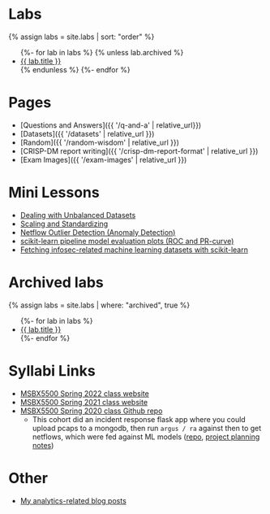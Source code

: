 ---
---

# Labs

{% assign labs = site.labs | sort: "order"  %}
<ul>
{%- for lab in labs %}
{% unless lab.archived %}
<li>
<a href='{{ lab.url | relative_url }}'>{{ lab.title }}</a>
</li>
{% endunless %}
{%- endfor %}
</ul>


# Pages

* [Questions and Answers]({{ '/q-and-a' | relative_url}})
* [Datasets]({{ '/datasets' | relative_url }})
* [Random]({{ '/random-wisdom' | relative_url }})
* [CRISP-DM report writing]({{ '/crisp-dm-report-format' | relative_url }})
* [Exam Images]({{ '/exam-images' | relative_url }})

# Mini Lessons

* [Dealing with Unbalanced Datasets](https://colab.research.google.com/drive/1kUWUFGhZVpoPS7nVVJowl0md49wKP48i?usp=sharing)
* [Scaling and Standardizing](https://colab.research.google.com/drive/1Km5p17IZ_aCOCMe4WqQTKcdvMwrvfLEi?usp=sharing)
* [Netflow Outlier Detection (Anomaly Detection)](https://nbviewer.org/github/deargle-classes/security-analytics-assignments/blob/main/notebooks/anomaly-detection.ipynb)
* [scikit-learn pipeline model evaluation plots (ROC and PR-curve)](https://github.com/deargle/deargle.github.io/blob/master/notebooks/ml_model_evaluation.ipynb)
* [Fetching infosec-related machine learning datasets with scikit-learn](https://github.com/deargle/deargle.github.io/blob/master/notebooks/ml_datasets_examples.ipynb)

# Archived labs
{% assign labs = site.labs | where: "archived", true %}
<ul>
{%- for lab in labs %}
<li>
<a href='{{ lab.url | relative_url }}'>{{ lab.title }}</a>
</li>
{%- endfor %}
</ul>

# Syllabi Links

- [MSBX5500 Spring 2022 class website](https://classes.daveeargle.com/msbx5500-spring-2022/)
- [MSBX5500 Spring 2021 class website](https://classes.daveeargle.com/msbx5500-spring-2021/)
- [MSBX5500 Spring 2020 class Github repo](https://github.com/deargle-classes/msbx5500-spring-2020)
  - This cohort did an incident response flask app where you could upload pcaps to a mongodb, then run `argus / ra` against
    then to get netflows, which were fed against ML models ([repo](https://github.com/deargle-classes/msbx5500-spring-2020-project/), [project planning notes](https://github.com/deargle-classes/msbx5500-spring-2020/blob/master/lab-6.md))

# Other
* [My analytics-related blog posts](https://daveeargle.com/tags#analytics)
